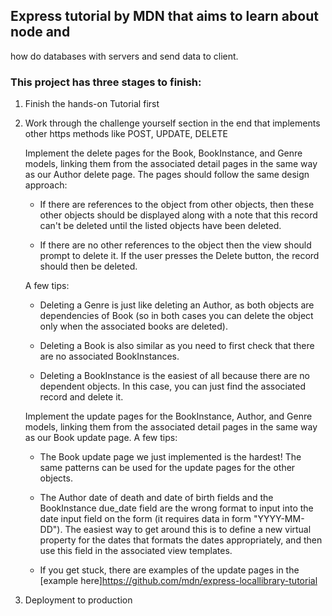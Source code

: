 ## Express tutorial by MDN that aims to learn about node and
how do databases with servers and send data to client.

### This project has three stages to finish:

1. Finish the hands-on Tutorial first
2. Work through the challenge yourself section in the end that implements other https methods like
   POST, UPDATE, DELETE

   Implement the delete pages for the Book, BookInstance, and Genre models,
   linking them from the associated detail pages in the same way as our Author delete page.
   The pages should follow the same design approach:

    - If there are references to the object from other objects,
      then these other objects should be displayed along with a note that this record
      can't be deleted until the listed objects have been deleted.

    - If there are no other references to the object then the
      view should prompt to delete it. If the user presses the Delete button,
      the record should then be deleted.

   A few tips:

    - Deleting a Genre is just like deleting an Author,
      as both objects are dependencies of Book (so in both cases you
      can delete the object only when the associated books are deleted).

    - Deleting a Book is also similar as you need to first check that there are no
      associated BookInstances.

    - Deleting a BookInstance is the easiest of all because there are no
      dependent objects. In this case, you can just find the associated record and delete it.

   Implement the update pages for the BookInstance, Author, and Genre models,
   linking them from the associated detail pages in the same way as our Book update page.
   A few tips:

    - The Book update page we just implemented is the hardest! The same patterns can be
      used for the update pages for the other objects.

    - The Author date of death and date of birth fields and the BookInstance due_date field
      are the wrong format to input into the date input field on the form (it requires data
      in form "YYYY-MM-DD"). The easiest way to get around this is to define
      a new virtual property for the dates that formats the dates appropriately,
      and then use this field in the associated view templates.

    - If you get stuck, there are examples of the update pages in the
      [example here]https://github.com/mdn/express-locallibrary-tutorial

3. Deployment to production
